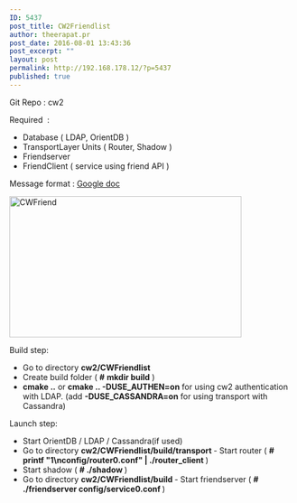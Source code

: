 ```yaml
---
ID: 5437
post_title: CW2Friendlist
author: theerapat.pr
post_date: 2016-08-01 13:43:36
post_excerpt: ""
layout: post
permalink: http://192.168.178.12/?p=5437
published: true
---
```

Git Repo : cw2

Required  :
- Database ( LDAP, OrientDB )
- TransportLayer Units ( Router, Shadow )
- Friendserver
- FriendClient ( service using friend API )

Message format : <a href="https://docs.google.com/document/d/1ivQFuZMCV-6--Ug2JDAl9ouU551rjXWxRMBZOR2U2qk/edit">Google doc</a>

<img class="alignnone size-full wp-image-5438" src="http://192.168.178.12/wp-content/uploads/2016/08/CWFriend.png" alt="CWFriend" width="411" height="250" />

Build step:
- Go to directory <strong>cw2/CWFriendlist</strong>
- Create build folder ( <strong>#</strong> <strong>mkdir build</strong> )
- <strong>cmake ..</strong> or <strong>cmake .. -DUSE_AUTHEN=on</strong> for using cw2 authentication with LDAP. (add <strong>-DUSE_CASSANDRA=on</strong> for using transport with Cassandra)

Launch step:
- Start OrientDB / LDAP / Cassandra(if used)
- Go to directory <strong>cw2/CWFriendlist/build/transport
</strong>- Start router ( <strong># printf "1\nconfig/router0.conf" | ./router_client </strong>)
- Start shadow ( <strong># ./shadow </strong>)
- Go to directory <strong>cw2/CWFriendlist/build
</strong>- Start friendserver ( <strong># ./friendserver config/service0.conf </strong>)

&nbsp;
